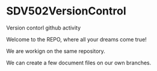 # SDV502VersionControl
Version contorl github activity

Welcome to the REPO, where all your dreams come true!

We are workign on the same repository.

We can create a few document files on our own branches. 

